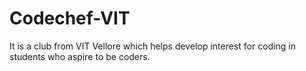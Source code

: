 # Codechef-VIT
It is a club from VIT Vellore which helps develop interest for coding in students who aspire to be coders.
